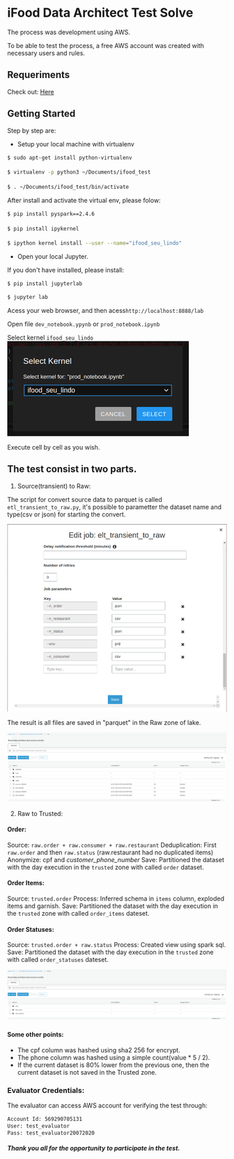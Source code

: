 # iFood Data Architect Test Solve

The process was development using AWS.

To be able to test the process, a free AWS account was created with necessary users and rules.

## Requeriments

Check out: [Here](https://github.com/ifood/ifood-data-architect-test)

## Getting Started

Step by step are:

* Setup your local machine with virtualenv

```bash
$ sudo apt-get install python-virtualenv

$ virtualenv -p python3 ~/Documents/ifood_test

$ . ~/Documents/ifood_test/bin/activate
```

After install and activate the virtual env, please folow:

```bash
$ pip install pyspark==2.4.6

$ pip install ipykernel

$ ipython kernel install --user --name="ifood_seu_lindo"
```

* Open your local Jupyter.

If you don't have installed, please install:
```bash
$ pip install jupyterlab
```

```bash
$ jupyter lab
```
Acess your web browser, and then acess`http://localhost:8888/lab`

Open file `dev_notebook.ypynb` or `prod_notebook.ipynb`

Select kernel `ifood_seu_lindo`
![parametters](prints/ikernel.png)

Execute cell by cell as you wish.


## The test consist in two parts.
  
1. Source(transient) to Raw:

The script for convert source data to parquet is called `etl_transient_to_raw.py`, it's possible to parametter the dataset name and type(csv or json) for starting the convert.

![parametters](prints/aws1.png)

The result is all files are saved in "parquet" in the Raw zone of lake.

![bucket-raw](prints/aws2.png)

2. Raw to Trusted:

#### Order:
Source: `raw.order + raw.consumer + raw.restaurant`
Deduplication: First `raw.order` and then `raw.status` (raw.restaurant had no duplicated items)
Anonymize: cpf and *customer_phone_number*
Save: Partitioned the dataset with the day execution in the `trusted` zone with called `order` dataset.

#### Order Items:
Source: `trusted.order`
Process: Inferred schema in `items` column, exploded items and garnish.
Save: Partitioned the dataset with the day execution in the `trusted` zone with called `order_items` dateset.

#### Order Statuses:
Source: `trusted.order + raw.status`
Process: Created view using spark sql.
Save: Partitioned the dataset with the day execution in the `trusted` zone with called `order_statuses` dateset.

![bucket-trusted](prints/aws3.png)

#### Some other points:
* The cpf column was hashed using sha2 256 for encrypt.
* The phone column was hashed using a simple count(value * 5 / 2).
* If the current dataset is 80% lower from the previous one, then the current dataset is not saved in the Trusted zone.

### Evaluator Credentials:
The evaluator can access AWS account for verifying the test through:

    Account Id: 569290705131
    User: test_evaluator
    Pass: test_evaluator20072020

##### Thank you all for the opportunity to participate in the test.